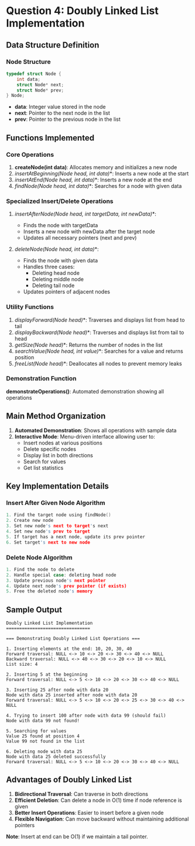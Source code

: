 # Question 4: Doubly Linked List Implementation

## Data Structure Definition

### Node Structure
```c
typedef struct Node {
    int data;
    struct Node* next;
    struct Node* prev;
} Node;
```
- **data**: Integer value stored in the node
- **next**: Pointer to the next node in the list
- **prev**: Pointer to the previous node in the list

## Functions Implemented

### Core Operations
1. **createNode(int data)**: Allocates memory and initializes a new node
2. **insertAtBeginning(Node* head, int data)**: Inserts a new node at the start
3. **insertAtEnd(Node* head, int data)**: Inserts a new node at the end
4. **findNode(Node* head, int data)**: Searches for a node with given data

### Specialized Insert/Delete Operations
1. **insertAfterNode(Node* head, int targetData, int newData)**:
   - Finds the node with targetData
   - Inserts a new node with newData after the target node
   - Updates all necessary pointers (next and prev)
   
2. **deleteNode(Node* head, int data)**:
   - Finds the node with given data
   - Handles three cases:
     - Deleting head node
     - Deleting middle node
     - Deleting tail node
   - Updates pointers of adjacent nodes

### Utility Functions
1. **displayForward(Node* head)**: Traverses and displays list from head to tail
2. **displayBackward(Node* head)**: Traverses and displays list from tail to head
3. **getSize(Node* head)**: Returns the number of nodes in the list
4. **searchValue(Node* head, int value)**: Searches for a value and returns position
5. **freeList(Node* head)**: Deallocates all nodes to prevent memory leaks

### Demonstration Function
**demonstrateOperations()**: Automated demonstration showing all operations

## Main Method Organization

1. **Automated Demonstration**: Shows all operations with sample data
2. **Interactive Mode**: Menu-driven interface allowing user to:
   - Insert nodes at various positions
   - Delete specific nodes
   - Display list in both directions
   - Search for values
   - Get list statistics

## Key Implementation Details

### Insert After Given Node Algorithm
```c
1. Find the target node using findNode()
2. Create new node
3. Set new node's next to target's next
4. Set new node's prev to target
5. If target has a next node, update its prev pointer
6. Set target's next to new node
```

### Delete Node Algorithm
```c
1. Find the node to delete
2. Handle special case: deleting head node
3. Update previous node's next pointer
4. Update next node's prev pointer (if exists)
5. Free the deleted node's memory
```

## Sample Output

```
Doubly Linked List Implementation
================================

=== Demonstrating Doubly Linked List Operations ===

1. Inserting elements at the end: 10, 20, 30, 40
Forward traversal: NULL <-> 10 <-> 20 <-> 30 <-> 40 <-> NULL
Backward traversal: NULL <-> 40 <-> 30 <-> 20 <-> 10 <-> NULL
List size: 4

2. Inserting 5 at the beginning
Forward traversal: NULL <-> 5 <-> 10 <-> 20 <-> 30 <-> 40 <-> NULL

3. Inserting 25 after node with data 20
Node with data 25 inserted after node with data 20
Forward traversal: NULL <-> 5 <-> 10 <-> 20 <-> 25 <-> 30 <-> 40 <-> NULL

4. Trying to insert 100 after node with data 99 (should fail)
Node with data 99 not found!

5. Searching for values
Value 25 found at position 4
Value 99 not found in the list

6. Deleting node with data 25
Node with data 25 deleted successfully
Forward traversal: NULL <-> 5 <-> 10 <-> 20 <-> 30 <-> 40 <-> NULL
```

## Advantages of Doubly Linked List

1. **Bidirectional Traversal**: Can traverse in both directions
2. **Efficient Deletion**: Can delete a node in O(1) time if node reference is given
3. **Better Insert Operations**: Easier to insert before a given node
4. **Flexible Navigation**: Can move backward without maintaining additional pointers



**Note**: Insert at end can be O(1) if we maintain a tail pointer.